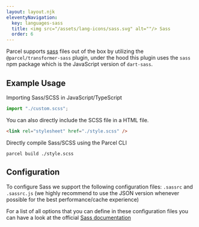 ```yaml
---
layout: layout.njk
eleventyNavigation:
  key: languages-sass
  title: <img src="/assets/lang-icons/sass.svg" alt=""/> Sass
  order: 6
---
```


Parcel supports [sass](https://sass-lang.com/) files out of the box by utilizing the `@parcel/transformer-sass` plugin, under the hood this plugin uses the `sass` npm package which is the JavaScript version of `dart-sass`.

## Example Usage

Importing Sass/SCSS in JavaScript/TypeScript

```js
import "./custom.scss";
```

You can also directly include the SCSS file in a HTML file.

```html
<link rel="stylesheet" href="./style.scss" />
```

Directly compile Sass/SCSS using the Parcel CLI

```
parcel build ./style.scss
```

## Configuration

To configure Sass we support the following configuration files: `.sassrc` and `.sassrc.js` (we highly recommend to use the JSON version whenever possible for the best performance/cache experience)

For a list of all options that you can define in these configuration files you can have a look at the official [Sass documentation](https://sass-lang.com/documentation/js-api)

